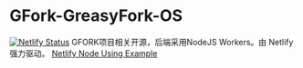 # GFork-GreasyFork-OS
[![Netlify Status](https://api.netlify.com/api/v1/badges/a85dd5e0-fa36-4962-a6ce-f8a0c19dd750/deploy-status)](https://app.netlify.com/projects/splendid-profiterole-221d61/deploys)
GFORK项目相关开源，后端采用NodeJS Workers。由 Netlify 强力驱动。
[Netlify Node Using Example](https://static-sg-apse1-primary-mirror-aws-s3-cloudfront-public-cdn.dahi.edu.eu.org/scripts/390527/Twitch%2C%20I%20don%27t%20like%20change.user.js)
